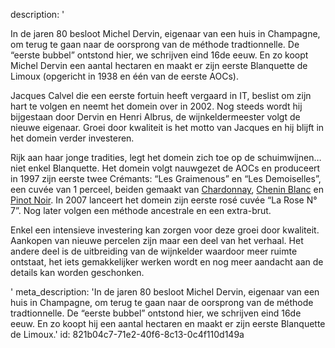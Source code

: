 description: '<p>In de jaren 80 besloot Michel Dervin, eigenaar van een huis in Champagne, om terug te gaan naar de oorsprong van de méthode tradtionnelle. De “eerste bubbel” ontstond hier, we schrijven eind 16de eeuw. En zo koopt Michel Dervin een aantal hectaren en maakt er zijn eerste Blanquette de Limoux (opgericht in 1938 en één van de eerste AOCs).</p><p>Jacques Calvel die een eerste fortuin heeft vergaard in IT, beslist om zijn hart te volgen en neemt het domein over in 2002. Nog steeds wordt hij bijgestaan door Dervin en Henri Albrus, de wijnkeldermeester volgt de nieuwe eigenaar. Groei door kwaliteit is het motto van Jacques en hij blijft in het domein verder investeren.</p><p>Rijk aan haar jonge tradities, legt het domein zich toe op de schuimwijnen… niet enkel Blanquette. Het domein volgt nauwgezet de AOCs en produceert in 1997 zijn eerste twee Crémants: “Les Graimenous” en “Les Demoiselles”, een cuvée van 1 perceel, beiden gemaakt van <a href="/nl/grape/chardonnay">Chardonnay</a>, <a href="/nl/grape/chenin-blanc">Chenin Blanc</a> en <a href="/nl/grape/pinot-noir">Pinot Noir</a>. In 2007 lanceert het domein zijn eerste rosé cuvée “La Rose N° 7”. Nog later volgen een méthode ancestrale en een extra-brut.</p><p>Enkel een intensieve investering kan zorgen voor deze groei door kwaliteit. Aankopen van nieuwe percelen zijn maar een deel van het verhaal. Het andere deel is de uitbreiding van de wijnkelder waardoor meer ruimte ontstaat, het iets gemakkelijker werken wordt en nog meer aandacht aan de details kan worden geschonken.</p>'
meta_description: 'In de jaren 80 besloot Michel Dervin, eigenaar van een huis in Champagne, om terug te gaan naar de oorsprong van de méthode tradtionnelle. De “eerste bubbel” ontstond hier, we schrijven eind 16de eeuw. En zo koopt hij een aantal hectaren en maakt er zijn eerste Blanquette de Limoux.'
id: 821b04c7-71e2-40f6-8c13-0c4f110d149a
